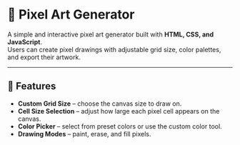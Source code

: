 # 🎨 Pixel Art Generator

A simple and interactive pixel art generator built with **HTML, CSS, and JavaScript**.  
Users can create pixel drawings with adjustable grid size, color palettes, and export their artwork.

---

## 🚀 Features
- **Custom Grid Size** – choose the canvas size to draw on.
- **Cell Size Selection** – adjust how large each pixel cell appears on the canvas.
- **Color Picker** – select from preset colors or use the custom color tool.  
- **Drawing Modes** – paint, erase, and fill pixels.     

